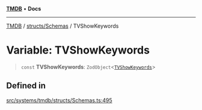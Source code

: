 [**TMDB**](../../../README.md) • **Docs**

***

[TMDB](../../../README.md) / [structs/Schemas](../README.md) / TVShowKeywords

# Variable: TVShowKeywords

> `const` **TVShowKeywords**: `ZodObject`\<[`TVShowKeywords`](../type-aliases/TVShowKeywords.md)\>

## Defined in

[src/systems/tmdb/structs/Schemas.ts:495](https://github.com/Norviah/media-hub/blob/e3dc67aa1738d9ad44e6a4419ef7e26de86e1452/src/systems/tmdb/structs/Schemas.ts#L495)
